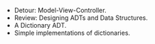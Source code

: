 * Detour: Model-View-Controller.
* Review: Designing ADTs and Data Structures.
* A Dictionary ADT.
* Simple implementations of dictionaries.
